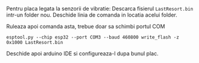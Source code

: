 Pentru placa legata la senzorii de vibratie:
Descarca fisierul ``LastResort.bin`` intr-un folder nou. Deschide linia de comanda in locatia acelui folder.

Ruleaza apoi comanda asta, trebue doar sa schimbi portul COM 

```esptool.py --chip esp32 --port COM3 --baud 460800 write_flash -z 0x1000 LastResort.bin```

Deschide apoi arduino IDE si configureaza-l dupa bunul plac.
